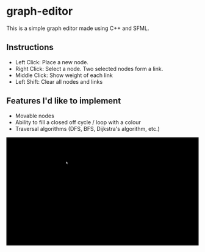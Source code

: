 # graph-editor
This is a simple graph editor made using C++ and SFML.

## Instructions
- Left Click: Place a new node.
- Right Click: Select a node. Two selected nodes form a link.
- Middle Click: Show weight of each link
- Left Shift: Clear all nodes and links

## Features I'd like to implement
- Movable nodes
- Ability to fill a closed off cycle / loop with a colour
- Traversal algorithms (DFS, BFS, Dijkstra's algorithm, etc.)

![GraphEditor](https://raw.githubusercontent.com/limepixl/graph-editor/master/gif/grapheditor.gif)
